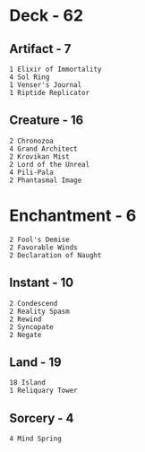 # Deck - 62
## Artifact - 7
	1 Elixir of Immortality
	4 Sol Ring
	1 Venser's Journal
	1 Riptide Replicator
## Creature - 16
	2 Chronozoa
	4 Grand Architect 
	2 Krovikan Mist
	2 Lord of the Unreal
	4 Pili-Pala
	2 Phantasmal Image
# Enchantment - 6
	2 Fool's Demise
	2 Favorable Winds
	2 Declaration of Naught
## Instant - 10
	2 Condescend
    2 Reality Spasm
	2 Rewind
	2 Syncopate
	2 Negate
## Land - 19
    18 Island
	1 Reliquary Tower
## Sorcery - 4
    4 Mind Spring